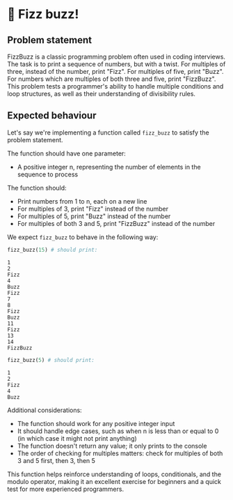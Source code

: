 # 🌟 Fizz buzz!

## Problem statement

FizzBuzz is a classic programming problem often used in coding interviews. The task is to print a sequence of numbers, but with a twist. For multiples of three, instead of the number, print "Fizz". For multiples of five, print "Buzz". For numbers which are multiples of both three and five, print "FizzBuzz". This problem tests a programmer's ability to handle multiple conditions and loop structures, as well as their understanding of divisibility rules.

## Expected behaviour

Let's say we're implementing a function called `fizz_buzz` to satisfy the problem statement.

The function should have one parameter:

- A positive integer n, representing the number of elements in the sequence to process

The function should:

- Print numbers from 1 to n, each on a new line
- For multiples of 3, print "Fizz" instead of the number
- For multiples of 5, print "Buzz" instead of the number
- For multiples of both 3 and 5, print "FizzBuzz" instead of the number

We expect `fizz_buzz` to behave in the following way:

```python
fizz_buzz(15) # should print:
```
```
1
2
Fizz
4
Buzz
Fizz
7
8
Fizz
Buzz
11
Fizz
13
14
FizzBuzz
```

```python
fizz_buzz(5) # should print:
```
```
1
2
Fizz
4
Buzz
```

Additional considerations:

- The function should work for any positive integer input
- It should handle edge cases, such as when n is less than or equal to 0 (in which case it might not print anything)
- The function doesn't return any value; it only prints to the console
- The order of checking for multiples matters: check for multiples of both 3 and 5 first, then 3, then 5

This function helps reinforce understanding of loops, conditionals, and the modulo operator, making it an excellent exercise for beginners and a quick test for more experienced programmers.
